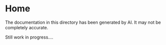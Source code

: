 # Home
The documentation in this directory has been generated by AI.
It may not be completely accurate.

Still work in progress....

